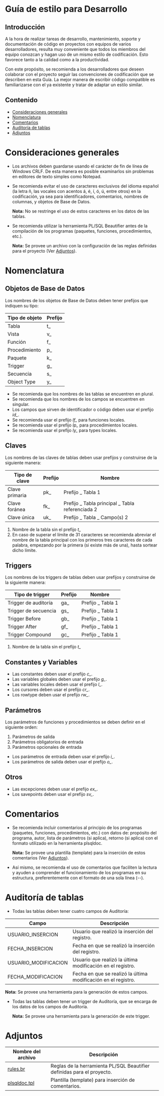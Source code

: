 # Guía de estilo para Desarrollo

## Introducción
A la hora de realizar tareas de desarrollo, mantenimiento, soporte y documentación de código en proyectos con equipos de varios desarrolladores, resulta muy conveniente que todos los miembros del equipo conozcan y hagan uso de un mismo estilo de codificación. Esto favorece tanto a la calidad como a la productividad.

Con este propósito, se recomienda a los desarrolladores que deseen colaborar con el proyecto seguir las convenciones de codificación que se describen en esta Guía. La mejor manera de escribir código compatible es familiarizarse con el ya existente y tratar de adaptar un estilo similar.

## Contenido
* [Consideraciones generales](#consideraciones-generales)
* [Nomenclatura](#nomenclatura)
* [Comentarios](#comentarios)
* [Auditoría de tablas](#auditoría-de-tablas)
* [Adjuntos](#adjuntos)


# Consideraciones generales

* Los archivos deben guardarse usando el carácter de fin de línea de Windows CRLF. De esta manera es posible examinarlos sin problemas en editores de texto simples como Notepad.

* Se recomienda evitar el uso de caracteres exclusivos del idioma español (la letra ñ, las vocales con acentos á, é, í, ó, ú, entre otros) en la codificación, ya sea para identificadores, comentarios, nombres de columnas, y objetos de Base de Datos.

  **Nota:** No se restringe el uso de estos caracteres en los datos de las tablas.

* Se recomienda utilizar la herramienta PL/SQL Beautifier antes de la compilación de los programas (paquetes, funciones, procedimientos, etc.).

  **Nota:** Se provee un archivo con la configuración de las reglas definidas para el proyecto (Ver [Adjuntos](#adjuntos)).


# Nomenclatura

## Objetos de Base de Datos
Los nombres de los objetos de Base de Datos deben tener prefijos que indiquen su tipo:

Tipo de objeto|Prefijo
--------------|-------
Tabla|t_
Vista|v_
Función|f_
Procedimiento|p_
Paquete|k_
Trigger|g_
Secuencia|s_
Object Type|y_

* Se recomienda que los nombres de las tablas se encuentren en plural.
* Se recomienda que los nombres de los campos se encuentren en singular.
* Los campos que sirven de identificador o código deben usar el prefijo *id_*.
* Se recomienda usar el prefijo *lf_* para funciones locales.
* Se recomienda usar el prefijo *lp_* para procedimientos locales.
* Se recomienda usar el prefijo *ly_* para types locales.

## Claves
Los nombres de las claves de tablas deben usar prefijos y construirse de la siguiente manera:

Tipo de clave|Prefijo|Nombre
-------------|-------|------
Clave primaria|pk_|Prefijo _ Tabla 1
Clave foránea|fk_|Prefijo _ Tabla principal _ Tabla referenciada 2
Clave única|uk_|Prefijo _ Tabla _ Campo(s) 2

1. Nombre de la tabla sin el prefijo *t_*
2. En caso de superar el límite de 31 caracteres se recomienda abreviar el nombre de la tabla principal con los primeros tres caracteres de cada palabra, empezando por la primera (si existe más de una), hasta sortear dicho límite.

## Triggers
Los nombres de los triggers de tablas deben usar prefijos y construirse de la siguiente manera:

Tipo de trigger|Prefijo|Nombre
---------------|-------|------
Trigger de auditoría|ga_|Prefijo _ Tabla 1
Trigger de secuencia|gs_|Prefijo _ Tabla 1
Trigger Before|gb_|Prefijo _ Tabla 1
Trigger After|gf_|Prefijo _ Tabla 1
Trigger Compound|gc_|Prefijo _ Tabla 1

1. Nombre de la tabla sin el prefijo *t_*

## Constantes y Variables
* Las constantes deben usar el prefijo *c_*.
* Las variables globales deben usar el prefijo *g_*.
* Las variables locales deben usar el prefijo *l_*.
* Los cursores deben usar el prefijo *cr_*.
* Los rowtype deben usar el prefijo *rw_*.

## Parámetros
Los parámetros de funciones y procedimientos se deben definir en el siguiente orden:
1. Parámetros de salida
1. Parámetros obligatorios de entrada
1. Parámetros opcionales de entrada

* Los parámetros de entrada deben usar el prefijo *i_*.
* Los parámetros de salida deben usar el prefijo *o_*.

## Otros
* Las excepciones deben usar el prefijo *ex_*.
* Los savepoints deben usar el prefijo *sv_*.


# Comentarios

* Se recomienda incluir comentarios al principio de los programas (paquetes, funciones, procedimientos, etc.) con datos de: propósito del programa, autor, lista de parámetros (si aplica), retorno (si aplica) con el formato utilizado en la herramienta plsqldoc.

  **Nota:** Se provee una plantilla (template) para la inserción de estos comentarios (Ver [Adjuntos](#adjuntos)).

* Así mismo, se recomienda el uso de comentarios que faciliten la lectura y ayuden a comprender el funcionamiento de los programas en su estructura, preferentemente con el formato de una sola línea (--).


# Auditoría de tablas

* Todas las tablas deben tener cuatro campos de Auditoría:

Campo|Descripción
-----|-----------
USUARIO_INSERCION|Usuario que realizó la inserción del registro.
FECHA_INSERCION|Fecha en que se realizó la inserción del registro.
USUARIO_MODIFICACION|Usuario que realizó la última modificación en el registro.
FECHA_MODIFICACION|Fecha en que se realizó la última modificación en el registro.

  **Nota:** Se provee una herramienta para la generación de estos campos.

* Todas las tablas deben tener un trigger de Auditoría, que se encarga de los datos de los campos de Auditoría.

  **Nota:** Se provee una herramienta para la generación de este trigger.


# Adjuntos

Nombre del archivo|Descripción
------------------|-----------
[rules.br](https://gist.github.com/jtsoya539)|Reglas de la herramienta PL/SQL Beautifier definidas para el proyecto.
[plsqldoc.tpl](https://gist.github.com/jtsoya539)|Plantilla (template) para inserción de comentarios.

